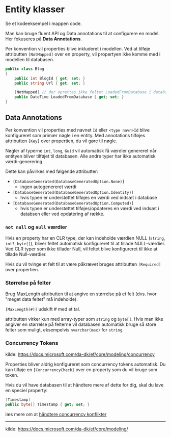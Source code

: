 # Entity klasser
Se et kodeeksempel i mappen code.

Man kan bruge fluent API og Data annotations til at configurere en model. Her fokuseres på __Data Annotations__.

Per konvention vil properties blive inkluderet i modellen. Ved at tilføje attributten `[NotMapped]` over en property, vil propertyen ikke komme med i modellen til databasen. 
```c#
public class Blog
{
    public int BlogId { get; set; }
    public string Url { get; set; }

    [NotMapped] // der oprettes ikke feltet LoadedFromDatabase i databasen.
    public DateTime LoadedFromDatabase { get; set; }
}
```
## Data Annotations
Per konvention vil properties med navnet `Id` eller `<type navn>Id` blive konfigureret som primær nøgle i en entity. 
Med annotations tilføjes attributten `[Key]` over propertien, du vil gøre til nøgle.

Nøgler af typerne `int`, `long`, `Guid` vil automatisk få værdier genereret når entityen bliver tilføjet til databasen. Alle andre typer har ikke automatisk værdi-generering.

Dette kan påvirkes med følgende attributter:
- `[DatabaseGenerated(DatabaseGeneratedOption.None)]`
  - ingen autogenereret værdi
- `[DatabaseGenerated(DatabaseGeneratedOption.Identity)]`
  - hvis typen er understøttet tilføjes en værdi ved indsæt i database
- `[DatabaseGenerated(DatabaseGeneratedOption.Computed)]`
  - hvis typen er understøttet tilføjes/opdateres en værdi ved indsæt i databsen eller ved opdatering af række.

### `not null` og  `null` værdier
Hvis en property har en CLR type, der kan indeholde værdien NULL (`string`, `int?`, `byte[]`), bliver feltet automatisk konfigureret til at tillade NULL-værdier.
Ved CLR typer som ikke tillader Null, vil feltet blive konfigureret til ikke at tillade Null-værdier.

Hvis du vil tvinge et felt til at være påkrævet bruges attributten `[Required]` over propertien.

### Størrelse på felter
Brug MaxLength attributten til at angive en størrelse på et felt (dvs. hvor "meget data feltet" må indeholde).

`[MaxLength(#)]` udskift # med et tal.

attributten virker kun med array-typer som `string` og `byte[]`. Hvis man ikke angiver en størrelse på felterne vil databasen automatisk bruge så store felter som muligt, eksempelvis `nvarchar(max)` for `string`.

### Concurrency Tokens
kilde: https://docs.microsoft.com/da-dk/ef/core/modeling/concurrency

Properties bliver aldrig konfigureret som concurrency tokens automatisk. Du kan tilføje en `[ConcurrencyCheck]` over en property som du vil bruge som token.

Hvis du vil have databasen til at håndtere mere af dette for dig, skal du lave en speciel property:
```c#
[Timestamp]
public byte[] Timestamp { get; set; }
```
læs mere om at [håndtere concurrency konflikter](https://docs.microsoft.com/da-dk/ef/core/saving/concurrency)

---

kilde: https://docs.microsoft.com/da-dk/ef/core/modeling/ 
